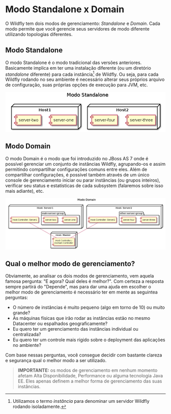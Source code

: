 # Modo Standalone x Domain

O Wildfly tem dois modos de gerenciamento: _Standalone_ e _Domain_. Cada modo permite que você gerencie seus servidores de modo diferente utilizando topologias diferentes.

## Modo Standalone

O modo Standalone é o modo tradicional das versões anteriores. Basicamente implica em ter uma instalação diferente (ou um diretório _standalone_ diferente) para cada instância[^1] de Wildfly. Ou seja, para cada Wildfly rodando no seu ambiente é necessário alterar seus próprios arquivo de configuração, suas próprias opções de execução para JVM, etc.

![Modo Standalone](../images/standalone.png)

## Modo Domain

O modo Domain é o modo que foi introduzido no JBoss AS 7 onde é possível gerenciar um conjunto de instâncias Wildfly, agrupando-os e assim permitindo compartilhar configurações comuns entre eles. Além de compartilhar configurações, é possível também através de um único console de gerenciamento iniciar ou parar instâncias (ou grupos inteiros), verificar seu status e estatísticas de cada subsystem (falaremos sobre isso mais adiante), etc.

![Modo Domain](../images/domain.png "O modo Domain")

## Qual o melhor modo de gerenciamento?

Obviamente, ao analisar os dois modos de gerenciamento, vem aquela famosa pergunta: "E agora? Qual deles é melhor?". Com certeza a resposta sempre partirá do "Depende", mas para dar uma ajuda em escolher o melhor modo de gerenciamento é necessário ter em mente as seguintea perguntas:

* O número de instâncias é muito pequeno (algo em torno de 10) ou muito grande?
* As máquinas físicas que irão rodar as instâncias estão no mesmo Datacenter ou espalhados geograficamente?
* Eu quero ter um gerenciamento das instâncias individual ou centralizada?
* Eu quero ter um controle mais rígido sobre o deployment das aplicações no ambiente?

Com base nessas perguntas, você consegue decidir com bastante clareza e segurança qual o melhor modo a ser utilizado.

> **IMPORTANTE:** os modos de gerenciamento em nenhum momento afetam Alta Disponibilidade, Performance ou alguma tecnologia Java EE. Eles apenas definem a melhor forma de gerenciamento das suas instâncias.

[^1]: Utilizamos o termo _instância_ para denominar um servidor Wildfly rodando isoladamente.